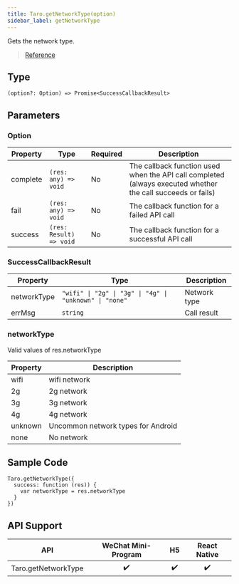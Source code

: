 ```yaml
---
title: Taro.getNetworkType(option)
sidebar_label: getNetworkType
---
```


Gets the network type.

> [Reference](https://developers.weixin.qq.com/miniprogram/en/dev/api/device/network/wx.getNetworkType.html)

## Type

```tsx
(option?: Option) => Promise<SuccessCallbackResult>
```

## Parameters

### Option

<table>
  <thead>
    <tr>
      <th>Property</th>
      <th>Type</th>
      <th style={{ textAlign: "center"}}>Required</th>
      <th>Description</th>
    </tr>
  </thead>
  <tbody>
    <tr>
      <td>complete</td>
      <td><code>(res: any) =&gt; void</code></td>
      <td style={{ textAlign: "center"}}>No</td>
      <td>The callback function used when the API call completed (always executed whether the call succeeds or fails)</td>
    </tr>
    <tr>
      <td>fail</td>
      <td><code>(res: any) =&gt; void</code></td>
      <td style={{ textAlign: "center"}}>No</td>
      <td>The callback function for a failed API call</td>
    </tr>
    <tr>
      <td>success</td>
      <td><code>(res: Result) =&gt; void</code></td>
      <td style={{ textAlign: "center"}}>No</td>
      <td>The callback function for a successful API call</td>
    </tr>
  </tbody>
</table>

### SuccessCallbackResult

<table>
  <thead>
    <tr>
      <th>Property</th>
      <th>Type</th>
      <th>Description</th>
    </tr>
  </thead>
  <tbody>
    <tr>
      <td>networkType</td>
      <td><code>&quot;wifi&quot; | &quot;2g&quot; | &quot;3g&quot; | &quot;4g&quot; | &quot;unknown&quot; | &quot;none&quot;</code></td>
      <td>Network type</td>
    </tr>
    <tr>
      <td>errMsg</td>
      <td><code>string</code></td>
      <td>Call result</td>
    </tr>
  </tbody>
</table>

### networkType

Valid values of res.networkType

<table>
  <thead>
    <tr>
      <th>Property</th>
      <th>Description</th>
    </tr>
  </thead>
  <tbody>
    <tr>
      <td>wifi</td>
      <td>wifi network</td>
    </tr>
    <tr>
      <td>2g</td>
      <td>2g network</td>
    </tr>
    <tr>
      <td>3g</td>
      <td>3g network</td>
    </tr>
    <tr>
      <td>4g</td>
      <td>4g network</td>
    </tr>
    <tr>
      <td>unknown</td>
      <td>Uncommon network types for Android</td>
    </tr>
    <tr>
      <td>none</td>
      <td>No network</td>
    </tr>
  </tbody>
</table>

## Sample Code

```tsx
Taro.getNetworkType({
  success: function (res)) {
    var networkType = res.networkType
  }
})
```

## API Support

| API | WeChat Mini-Program | H5 | React Native |
| :---: | :---: | :---: | :---: |
| Taro.getNetworkType | ✔️ | ✔️ | ✔️ |
